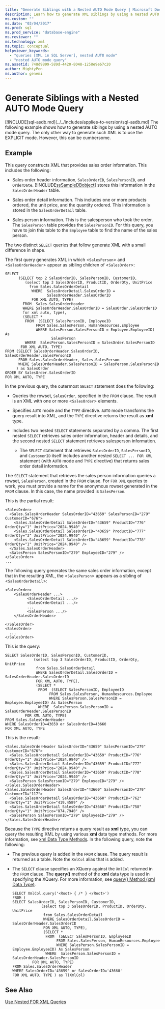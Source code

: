 ```yaml
---
title: "Generate Siblings with a Nested AUTO Mode Query | Microsoft Docs"
description: Learn how to generate XML siblings by using a nested AUTO mode query as an alternative to using EXPLICIT mode.
ms.custom: ""
ms.date: "03/04/2017"
ms.prod: sql
ms.prod_service: "database-engine"
ms.reviewer: ""
ms.technology: xml
ms.topic: conceptual
helpviewer_keywords: 
  - "queries [XML in SQL Server], nested AUTO mode"
  - "nested AUTO mode query"
ms.assetid: 748d9899-589d-4420-8048-1258e9e67c20
author: MightyPen
ms.author: genemi
---
```

# Generate Siblings with a Nested AUTO Mode Query
[!INCLUDE[sql-asdb.md](../../includes/applies-to-version/sql-asdb.md]
  The following example shows how to generate siblings by using a nested AUTO mode query. The only other way to generate such XML is to use the EXPLICIT mode. However, this can be cumbersome.  
  
## Example  
 This query constructs XML that provides sales order information. This includes the following:  
  
-   Sales order header information, `SalesOrderID`, `SalesPersonID`, and `OrderDate`. [!INCLUDE[ssSampleDBobject](../../includes/sssampledbobject-md.md)] stores this information in the `SalesOrderHeader` table.  
  
-   Sales order detail information. This includes one or more products ordered, the unit price, and the quantity ordered. This information is stored in the `SalesOrderDetail` table.  
  
-   Sales person information. This is the salesperson who took the order. The `SalesPerson` table provides the `SalesPersonID`. For this query, you have to join this table to the `Employee` table to find the name of the sales person.  
  
 The two distinct `SELECT` queries that follow generate XML with a small difference in shape.  
  
 The first query generates XML in which <`SalesPerson`> and <`SalesOrderHeader`> appear as sibling children of <`SalesOrder`>:  
  
```  
SELECT   
      (SELECT top 2 SalesOrderID, SalesPersonID, CustomerID,  
         (select top 3 SalesOrderID, ProductID, OrderQty, UnitPrice  
           from Sales.SalesOrderDetail  
            WHERE  SalesOrderDetail.SalesOrderID =   
                   SalesOrderHeader.SalesOrderID  
            FOR XML AUTO, TYPE)  
        FROM  Sales.SalesOrderHeader  
        WHERE SalesOrderHeader.SalesOrderID = SalesOrder.SalesOrderID  
        for xml auto, type),  
        (SELECT *   
         FROM  (SELECT SalesPersonID, EmployeeID  
              FROM Sales.SalesPerson, HumanResources.Employee  
              WHERE SalesPerson.SalesPersonID = Employee.EmployeeID) As   
                     SalesPerson  
         WHERE  SalesPerson.SalesPersonID = SalesOrder.SalesPersonID  
       FOR XML AUTO, TYPE)  
FROM (SELECT SalesOrderHeader.SalesOrderID, SalesOrderHeader.SalesPersonID  
      FROM Sales.SalesOrderHeader, Sales.SalesPerson  
      WHERE SalesOrderHeader.SalesPersonID = SalesPerson.SalesPersonID  
     ) as SalesOrder  
ORDER BY SalesOrder.SalesOrderID  
FOR XML AUTO, TYPE  
```  
  
 In the previous query, the outermost `SELECT` statement does the following:  
  
-   Queries the rowset, `SalesOrder`, specified in the `FROM` clause. The result is an XML with one or more <`SalesOrder`> elements.  
  
-   Specifies `AUTO` mode and the `TYPE` directive. `AUTO` mode transforms the query result into XML, and the `TYPE` directive returns the result as **xml** type.  
  
-   Includes two nested `SELECT` statements separated by a comma. The first nested `SELECT` retrieves sales order information, header and details, and the second nested `SELECT` statement retrieves salesperson information.  
  
    -   The `SELECT` statement that retrieves `SalesOrderID`, `SalesPersonID`, and `CustomerID` itself includes another nested `SELECT ... FOR XML` statement (with `AUTO` mode and `TYPE` directive) that returns sales order detail information.  
  
 The `SELECT` statement that retrieves the sales person information queries a rowset, `SalesPerson`, created in the `FROM` clause. For `FOR XML` queries to work, you must provide a name for the anonymous rowset generated in the `FROM` clause. In this case, the name provided is `SalesPerson`.  
  
 This is the partial result:  
  
```  
<SalesOrder>  
  <Sales.SalesOrderHeader SalesOrderID="43659" SalesPersonID="279" CustomerID="676">  
    <Sales.SalesOrderDetail SalesOrderID="43659" ProductID="776" OrderQty="1" UnitPrice="2024.9940" />  
    <Sales.SalesOrderDetail SalesOrderID="43659" ProductID="777" OrderQty="3" UnitPrice="2024.9940" />  
    <Sales.SalesOrderDetail SalesOrderID="43659" ProductID="778" OrderQty="1" UnitPrice="2024.9940" />  
  </Sales.SalesOrderHeader>  
  <SalesPerson SalesPersonID="279" EmployeeID="279" />  
</SalesOrder>  
...  
```  
  
 The following query generates the same sales order information, except that in the resulting XML, the <`SalesPerson`> appears as a sibling of <`SalesOrderDetail`>:  
  
```  
<SalesOrder>  
    <SalesOrderHeader ...>  
          <SalesOrderDetail .../>  
          <SalesOrderDetail .../>  
          ...  
          <SalesPerson .../>  
    </SalesOrderHeader>  
  
</SalesOrder>  
<SalesOrder>  
  ...  
</SalesOrder>  
```  
  
 This is the query:  
  
```  
SELECT SalesOrderID, SalesPersonID, CustomerID,  
             (select top 3 SalesOrderID, ProductID, OrderQty, UnitPrice  
              from Sales.SalesOrderDetail  
              WHERE SalesOrderDetail.SalesOrderID = SalesOrderHeader.SalesOrderID  
              FOR XML AUTO, TYPE),  
              (SELECT *   
               FROM  (SELECT SalesPersonID, EmployeeID  
                    FROM Sales.SalesPerson, HumanResources.Employee  
                    WHERE SalesPerson.SalesPersonID = Employee.EmployeeID) As SalesPerson  
               WHERE  SalesPerson.SalesPersonID = SalesOrderHeader.SalesPersonID  
         FOR XML AUTO, TYPE)  
FROM Sales.SalesOrderHeader  
WHERE SalesOrderID=43659 or SalesOrderID=43660  
FOR XML AUTO, TYPE  
```  
  
 This is the result:  
  
```  
<Sales.SalesOrderHeader SalesOrderID="43659" SalesPersonID="279" CustomerID="676">  
  <Sales.SalesOrderDetail SalesOrderID="43659" ProductID="776" OrderQty="1" UnitPrice="2024.9940" />  
  <Sales.SalesOrderDetail SalesOrderID="43659" ProductID="777" OrderQty="3" UnitPrice="2024.9940" />  
  <Sales.SalesOrderDetail SalesOrderID="43659" ProductID="778" OrderQty="1" UnitPrice="2024.9940" />  
  <SalesPerson SalesPersonID="279" EmployeeID="279" />  
</Sales.SalesOrderHeader>  
<Sales.SalesOrderHeader SalesOrderID="43660" SalesPersonID="279" CustomerID="117">  
  <Sales.SalesOrderDetail SalesOrderID="43660" ProductID="762" OrderQty="1" UnitPrice="419.4589" />  
  <Sales.SalesOrderDetail SalesOrderID="43660" ProductID="758" OrderQty="1" UnitPrice="874.7940" />  
  <SalesPerson SalesPersonID="279" EmployeeID="279" />  
</Sales.SalesOrderHeader>  
```  
  
 Because the `TYPE` directive returns a query result as **xml** type, you can query the resulting XML by using various **xml** data type methods. For more information, see [xml Data Type Methods](../../t-sql/xml/xml-data-type-methods.md). In the following query, note the following:  
  
-   The previous query is added in the `FROM` clause. The query result is returned as a table. Note the `XmlCol` alias that is added.  
  
-   The `SELECT` clause specifies an XQuery against the `XmlCol` returned in the `FROM` clause. The **query()** method of the **xml** data type is used in specifying the XQuery. For more information, see [query&#40;&#41; Method &#40;xml Data Type&#41;](../../t-sql/xml/query-method-xml-data-type.md).  
  
    ```  
    SELECT XmlCol.query('<Root> { /* } </Root>')  
    FROM (  
    SELECT SalesOrderID, SalesPersonID, CustomerID,  
                 (select top 3 SalesOrderID, ProductID, OrderQty, UnitPrice  
                  from Sales.SalesOrderDetail  
                  WHERE SalesOrderDetail.SalesOrderID = SalesOrderHeader.SalesOrderID  
                  FOR XML AUTO, TYPE),  
                  (SELECT *   
                   FROM  (SELECT SalesPersonID, EmployeeID  
                        FROM Sales.SalesPerson, HumanResources.Employee  
                        WHERE SalesPerson.SalesPersonID = Employee.EmployeeID) As SalesPerson  
                   WHERE  SalesPerson.SalesPersonID = SalesOrderHeader.SalesPersonID  
             FOR XML AUTO, TYPE)  
    FROM Sales.SalesOrderHeader  
    WHERE SalesOrderID='43659' or SalesOrderID='43660'  
    FOR XML AUTO, TYPE ) as T(XmlCol)  
    ```  
  
## See Also  
 [Use Nested FOR XML Queries](../../relational-databases/xml/use-nested-for-xml-queries.md)  
  
  
